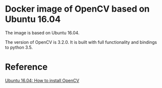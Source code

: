 # Docker image of OpenCV based on Ubuntu 16.04

The image is based on Ubuntu 16.04. 

The version of OpenCV is 3.2.0. It is built with full functionality and bindings to python 3.5. 

# Reference

[Ubuntu 16.04: How to install OpenCV](http://www.pyimagesearch.com/2016/10/24/ubuntu-16-04-how-to-install-opencv/)
